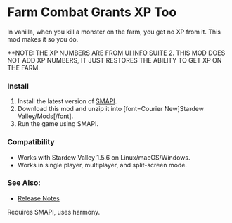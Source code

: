 Farm Combat Grants XP Too
==========================

In vanilla, when you kill a monster on the farm, you get no XP from it. This mod makes it so you do.

**NOTE: THE XP NUMBERS ARE FROM [UI INFO SUITE 2](https://github.com/Annosz/UIInfoSuite2/releases). THIS MOD DOES NOT ADD XP NUMBERS, IT JUST RESTORES THE ABILITY TO GET XP ON THE FARM.

### Install

1. Install the latest version of [SMAPI](https://smapi.io).
2. Download this mod and unzip it into [font=Courier New]Stardew Valley/Mods[/font].
3. Run the game using SMAPI.

### Compatibility

* Works with Stardew Valley 1.5.6 on Linux/macOS/Windows.
* Works in single player, multiplayer, and split-screen mode.

### See Also:

* [Release Notes](https://github.com/atravita-mods/ExpFromMonsterKillsOnFarm/blob/master/ExpFromMonsterKillsOnFarm/docs/CHANGELOG.MD)

Requires SMAPI, uses harmony.
